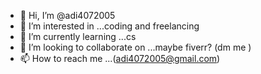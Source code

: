 - 👋 Hi, I’m @adi4072005
- 👀 I’m interested in ...coding and freelancing
- 🌱 I’m currently learning ...cs
- 💞️ I’m looking to collaborate on ...maybe fiverr? (dm me )
- 📫 How to reach me ...(adi4072005@gmail.com)

<!---
adi4072005/adi4072005 is a ✨ special ✨ repository because its `README.md` (this file) appears on your GitHub profi.
You can click the Preview link to take a look at your changes.
--->
